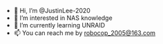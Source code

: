 - 👋 Hi, I’m @JustinLee-2020
- 👀 I’m interested in NAS knowledge
- 🌱 I’m currently learning UNRAID
- 📫 You can reach me by robocop_2005@163.com 

<!---
JustinLee-2020/JustinLee-2020 is a ✨ special ✨ repository because its `README.md` (this file) appears on your GitHub profile.
You can click the Preview link to take a look at your changes.
--->
